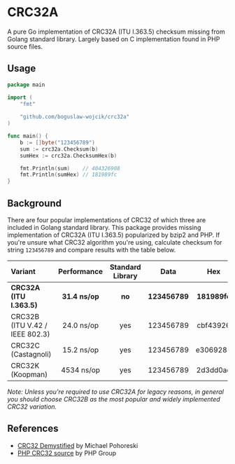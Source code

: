 # CRC32A
A pure Go implementation of CRC32A (ITU I.363.5) checksum missing from Golang standard library. Largely based on C implementation found in PHP source files.

## Usage

```go
package main

import (
	"fmt"
	
	"github.com/boguslaw-wojcik/crc32a"
)

func main() {
	b := []byte("123456789")
	sum := crc32a.Checksum(b)
	sumHex := crc32a.ChecksumHex(b)

	fmt.Println(sum)    // 404326908
	fmt.Println(sumHex) // 181989fc
}
```

## Background
There are four popular implementations of CRC32 of which three are included in Golang standard library. This package provides missing implementation of CRC32A (ITU I.363.5) popularized by bzip2 and PHP. If you're unsure what CRC32 algorithm you're using, calculate checksum for string `123456789` and compare results with the table below.

| Variant | Performance | Standard Library | Data | Hex | Sum |
| :--- | :---: | :---: | :---: | :---: | ---: |
| **CRC32A (ITU I.363.5)** | **31.4 ns/op** | **no** | **123456789** | **181989fc** | **404326908** |
| CRC32B (ITU V.42 / IEEE 802.3) | 24.0 ns/op | yes | 123456789 | cbf43926 | 3421780262 |
| CRC32C (Castagnoli) | 15.2 ns/op | yes | 123456789 | e3069283 | 3808858755 |
| CRC32K (Koopman) | 4534 ns/op | yes | 123456789 | 2d3dd0ae | 759025838 |

_Note: Unless you're required to use CRC32A for legacy reasons, in general you should choose CRC32B as the most popular and widely implemented CRC32 variation._

## References

* [CRC32 Demystified](https://github.com/Michaelangel007/crc32) by Michael Pohoreski
* [PHP CRC32 source](https://github.com/php/php-src/blob/php-7.3.1/ext/hash/hash_crc32.c) by PHP Group
